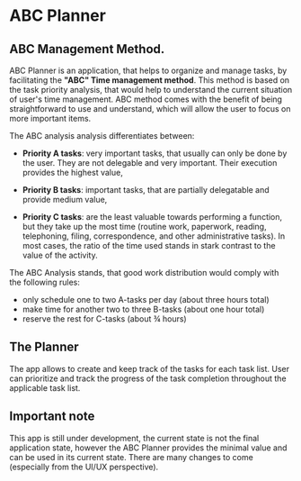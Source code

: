 # ABC Planner
## ABC Management Method.

ABC Planner is an application, that helps to organize and manage tasks, by facilitating the **"ABC" Time management method**.
This method is based on the task priority analysis, that would help to understand the current situation of user's time management. 
ABC method comes with the benefit of being straightforward to use and understand, which will allow the user to focus on more important items. 



The ABC analysis analysis differentiates between:
  * **Priority A tasks**: very important tasks, that usually can only be done by the user. They are not delegable and very important. 
  Their execution provides the highest value,
  
  * **Priority B tasks**: important tasks, that are partially delegatable and provide medium value,
  
  * **Priority C tasks**: are the least valuable towards performing a function, but they take up the most time 
  (routine work, paperwork, reading, telephoning, filing, correspondence, and other administrative tasks). 
  In most cases, the ratio of the time used stands in stark contrast to the value of the activity.
  
The ABC Analysis stands, that good work distribution would comply with the following rules:
  * only schedule one to two A-tasks per day (about three hours total)
  * make time for another two to three B-tasks (about one hour total)
  * reserve the rest for C-tasks (about ¾ hours)
  
## The Planner

The app allows to create and keep track of the tasks for each task list. 
User can prioritize and track the progress of the task completion throughout the applicable task list.

## Important note
This app is still under development, the current state is not the final application state, however the ABC Planner provides the minimal value 
and can be used in its current state. There are many changes to come (especially from the UI/UX perspective).
